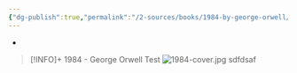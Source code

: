 ```yaml
---
{"dg-publish":true,"permalink":"/2-sources/books/1984-by-george-orwell/"}
---
```


-
> [!INFO]+ 1984 - George Orwell
> Test
![1984-cover.jpg](/img/user/10.%20Ignore/1984-cover.jpg) 
> sdfdsaf


